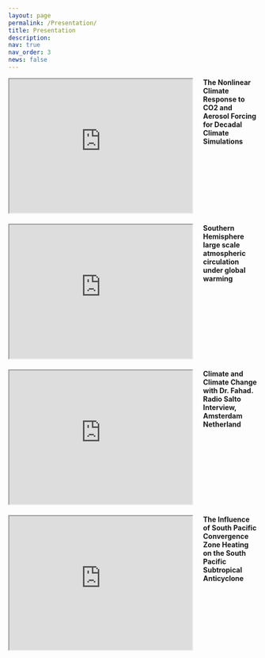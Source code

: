 ```yaml
---
layout: page
permalink: /Presentation/
title: Presentation
description:
nav: true
nav_order: 3
news: false
---
```


<style>
  .video-container {
    display: flex;
    margin-bottom: 20px;
  }

  .video-container iframe {
    margin-right: 20px;
  }

  .video-container p {
    margin: 0;
  }
</style>


<div class="video-container">
  <div>
    <iframe width="370" height="270" src="https://www.youtube.com/embed/Leb5mY3Jugs"></iframe>
  </div>
  <div>
    <p><strong>The Nonlinear Climate Response to CO2 and Aerosol Forcing for Decadal Climate Simulations</strong></p>
  </div>
</div>

<div class="video-container">
  <div>
    <iframe width="370" height="270" src="https://www.youtube.com/embed/2tengRsK8N0"></iframe>
  </div>
  <div>
    <p><strong>Southern Hemisphere large scale atmospheric circulation under global warming</strong></p>
  </div>
</div>

<div class="video-container">
  <div>
    <iframe width="370" height="270" src="https://www.youtube.com/embed/HjNvOn5zypw"></iframe>
  </div>
  <div>
    <p><strong>Climate and Climate Change with Dr. Fahad. Radio Salto Interview, Amsterdam Netherland</strong></p>
  </div>
</div>

<div class="video-container">
  <div>
    <iframe width="370" height="270" src="https://www.youtube.com/embed/UZ8JvlQDtkw"></iframe>
  </div>
  <div>
    <p><strong>The Influence of South Pacific Convergence Zone Heating on the South Pacific Subtropical Anticyclone</strong></p>
  </div>
</div>





<!-- [![IMAGE ALT TEXT HERE](https://img.youtube.com/vi/YOUTUBE_VIDEO_ID_HERE/0.jpg)](https://www.youtube.com/watch?v=YOUTUBE_VIDEO_ID_HERE) -->
